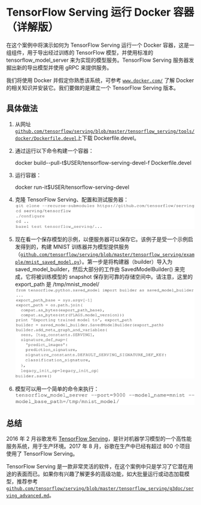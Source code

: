 # TensorFlow Serving 运行 Docker 容器（详解版）

在这个案例中将演示如何为 TensorFlow Serving 运行一个 Docker 容器，这是一组组件，用于导出经过训练的 TensorFlow 模型，并使用标准的 tensorflow_model_server 来为实现的模型服务。TensorFlow Serving 服务器发掘出新的导出模型并使用 gRPC 来提供服务。

我们将使用 Docker 并假定你熟悉该系统，可参考 [`www.docker.com/`](https://www.docker.com/) 了解 Docker 的相关知识并安装它。我们要做的是建立一个 TensorFlow Serving 版本。

## 具体做法

1.  从网址[`github.com/tensorflow/serving/blob/master/tensorflow_serving/tools/docker/Dockerfile.devel`](https://github.com/tensorflow/serving/blob/master/tensorflow_serving/tools/docker/Dockerfile.devel)上下载 Dockerfile.devel。
2.  通过运行以下命令构建一个容器：

    docker build--pull-t$USER/tensorflow-serving-devel-f Dockerfile.devel

3.  运行容器：

    docker run-it$USER/tensorflow-serving-devel

4.  克隆 TensorFlow Serving、配置和测试服务器：
    ![](img/0711c497e79b6f7f982276c0c5cb6de2.jpg)

5.  现在看一个保存模型的示例，以便服务器可以保存它。该例子是受一个示例启发得到的，构建 MNIST 训练器并为模型提供服务（[`github.com/tensorflow/serving/blob/master/tensorflow_serving/example/mnist_saved_model.py`](https://github.com/tensorflow/serving/blob/master/tensorflow_serving/example/mnist_saved_model.py)）。第一步是将构建器（builder）导入为 saved_model_builder，然后大部分的工作由 SavedModelBuilder() 来完成，它将被训练模型的 snapshot 保存到可靠的存储空间中。请注意，这里的 export_path 是 /tmp/mnist_model/
    ![](img/a650aabe9fabdde4890433a69c8f6a32.jpg)

6.  模型可以用一个简单的命令来执行：
    ![](img/ae533dd65d601d6ef11e94fc5087febe.jpg)

## 总结

2016 年 2 月谷歌发布 [TensorFlow Serving](https://www.tensorflow.org/serving/)，是针对机器学习模型的一个高性能服务系统，用于生产环境。2017 年 8 月，谷歌在生产中已经有超过 800 个项目使用了 TensorFlow Serving。

TensorFlow Serving 是一款非常灵活的软件，在这个案例中只是学习了它潜在用途的表面而已。如果你有兴趣了解更多的高级功能，如大批量运行或动态加载模型，推荐参考[`github.com/tensorflow/serving/blob/master/tensorflow_serving/g3doc/serving_advanced.md`](https://github.com/tensorflow/serving/blob/master/tensorflow_serving/g3doc/serving_advanced.md)。